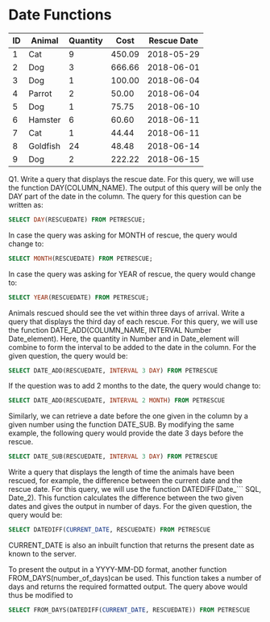 # Date Functions
| ID  | Animal   | Quantity | Cost   | Rescue Date |
| --- | -------- | -------- | ------ | ----------- |
| 1   | Cat      | 9        | 450.09 | 2018-05-29  |
| 2   | Dog      | 3        | 666.66 | 2018-06-01  |
| 3   | Dog      | 1        | 100.00 | 2018-06-04  |
| 4   | Parrot   | 2        | 50.00  | 2018-06-04  |
| 5   | Dog      | 1        | 75.75  | 2018-06-10  |
| 6   | Hamster  | 6        | 60.60  | 2018-06-11  |
| 7   | Cat      | 1        | 44.44  | 2018-06-11  |
| 8   | Goldfish | 24       | 48.48  | 2018-06-14  |
| 9   | Dog      | 2        | 222.22 | 2018-06-15  |

Q1. Write a query that displays the rescue date.
For this query, we will use the function DAY(COLUMN_NAME). The output of this query will be only the DAY part of the date in the column. The query for this question can be written as:

``` SQL
SELECT DAY(RESCUEDATE) FROM PETRESCUE;
```
In case the query was asking for MONTH of rescue, the query would change to:

``` SQL
SELECT MONTH(RESCUEDATE) FROM PETRESCUE;
```
In case the query was asking for YEAR of rescue, the query would change to:

``` SQL
SELECT YEAR(RESCUEDATE) FROM PETRESCUE;
```
Animals rescued should see the vet within three days of arrival. Write a query that displays the third day of each rescue.
For this query, we will use the function DATE_ADD(COLUMN_NAME, INTERVAL Number Date_element). Here, the quantity in Number and in Date_element will combine to form the interval to be added to the date in the column. For the given question, the query would be:

``` SQL
SELECT DATE_ADD(RESCUEDATE, INTERVAL 3 DAY) FROM PETRESCUE
```
If the question was to add 2 months to the date, the query would change to:

``` SQL
SELECT DATE_ADD(RESCUEDATE, INTERVAL 2 MONTH) FROM PETRESCUE
```
Similarly, we can retrieve a date before the one given in the column by a given number using the function DATE_SUB. By modifying the same example, the following query would provide the date 3 days before the rescue.

``` SQL
SELECT DATE_SUB(RESCUEDATE, INTERVAL 3 DAY) FROM PETRESCUE
```
Write a query that displays the length of time the animals have been rescued, for example, the difference between the current date and the rescue date.
For this query, we will use the function DATEDIFF(Date_``` SQL, Date_2). This function calculates the difference between the two given dates and gives the output in number of days. For the given question, the query would be:

``` SQL
SELECT DATEDIFF(CURRENT_DATE, RESCUEDATE) FROM PETRESCUE
```
CURRENT_DATE is also an inbuilt function that returns the present date as known to the server.

To present the output in a YYYY-MM-DD format, another function FROM_DAYS(number_of_days)can be used. This function takes a number of days and returns the required formatted output. The query above would thus be modified to

``` SQL
SELECT FROM_DAYS(DATEDIFF(CURRENT_DATE, RESCUEDATE)) FROM PETRESCUE